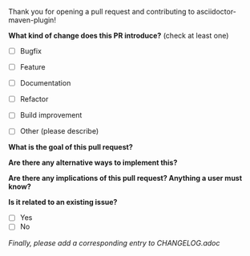 Thank you for opening a pull request and contributing to asciidoctor-maven-plugin!

**What kind of change does this PR introduce?** (check at least one)
<!-- Update "[ ]" to "[x]" to check a box -->

- [ ] Bugfix
- [ ] Feature
- [ ] Documentation
- [ ] Refactor
- [ ] Build improvement
- [ ] Other (please describe)


**What is the goal of this pull request?**


**Are there any alternative ways to implement this?**


**Are there any implications of this pull request? Anything a user must know?**


**Is it related to an existing issue?**
<!-- If Yes, please add a line of the form: `Fixes #Issue` --> 
- [ ] Yes
- [ ] No

*Finally, please add a corresponding entry to CHANGELOG.adoc*
